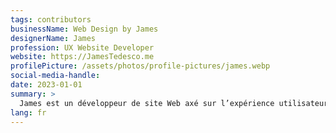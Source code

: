 ```yaml
---
tags: contributors
businessName: Web Design by James
designerName: James
profession: UX Website Developer
website: https://JamesTedesco.me
profilePicture: /assets/photos/profile-pictures/james.webp
social-media-handle:
date: 2023-01-01
summary: >
  James est un développeur de site Web axé sur l’expérience utilisateur. Ayant déménagé ici depuis les États-Unis, c’est sa passion de créer des expériences uniques pour sa communauté locale, et il est disponible pour collaborer avec les entreprises locales!
lang: fr
---
```

